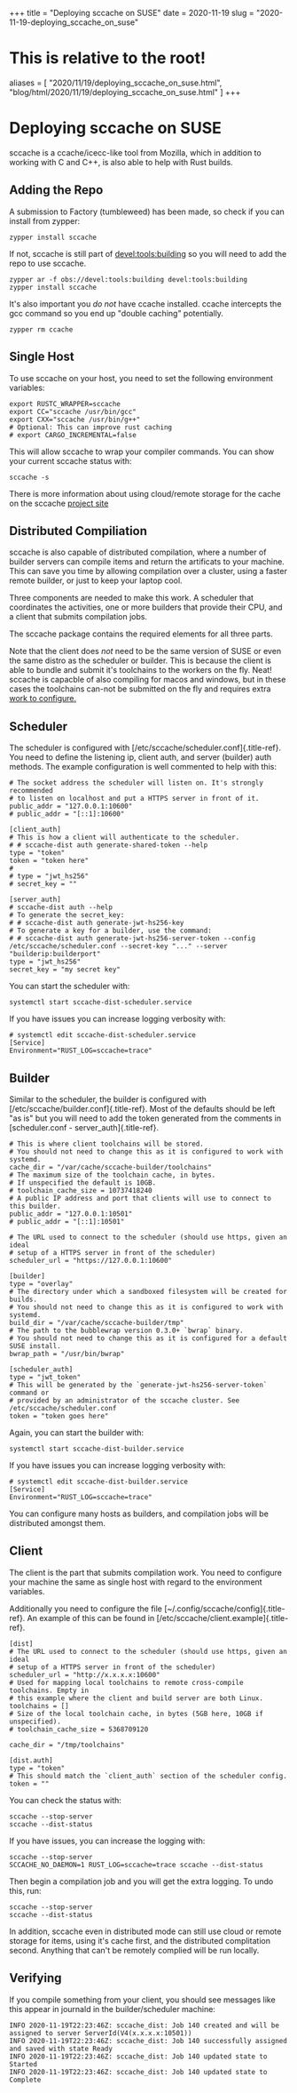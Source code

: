 +++
title = "Deploying sccache on SUSE"
date = 2020-11-19
slug = "2020-11-19-deploying_sccache_on_suse"
# This is relative to the root!
aliases = [ "2020/11/19/deploying_sccache_on_suse.html", "blog/html/2020/11/19/deploying_sccache_on_suse.html" ]
+++
# Deploying sccache on SUSE

sccache is a ccache/icecc-like tool from Mozilla, which in addition to
working with C and C++, is also able to help with Rust builds.

## Adding the Repo

A submission to Factory (tumbleweed) has been made, so check if you can
install from zypper:

    zypper install sccache

If not, sccache is still part of
[devel:tools:building](https://build.opensuse.org/package/show/devel:tools:building/sccache)
so you will need to add the repo to use sccache.

    zypper ar -f obs://devel:tools:building devel:tools:building
    zypper install sccache

It\'s also important you *do not* have ccache installed. ccache
intercepts the gcc command so you end up \"double caching\" potentially.

    zypper rm ccache

## Single Host

To use sccache on your host, you need to set the following environment
variables:

    export RUSTC_WRAPPER=sccache
    export CC="sccache /usr/bin/gcc"
    export CXX="sccache /usr/bin/g++"
    # Optional: This can improve rust caching
    # export CARGO_INCREMENTAL=false

This will allow sccache to wrap your compiler commands. You can show
your current sccache status with:

    sccache -s

There is more information about using cloud/remote storage for the cache
on the sccache [project
site](https://github.com/mozilla/sccache/blob/master/README.md)

## Distributed Compiliation

sccache is also capable of distributed compilation, where a number of
builder servers can compile items and return the artificats to your
machine. This can save you time by allowing compilation over a cluster,
using a faster remote builder, or just to keep your laptop cool.

Three components are needed to make this work. A scheduler that
coordinates the activities, one or more builders that provide their CPU,
and a client that submits compilation jobs.

The sccache package contains the required elements for all three parts.

Note that the client does *not* need to be the same version of SUSE or
even the same distro as the scheduler or builder. This is because the
client is able to bundle and submit it\'s toolchains to the workers on
the fly. Neat! sccache is capacble of also compiling for macos and
windows, but in these cases the toolchains can-not be submitted on the
fly and requires extra [work to
configure.](https://github.com/mozilla/sccache/blob/master/docs/DistributedQuickstart.md)

## Scheduler

The scheduler is configured with
[/etc/sccache/scheduler.conf]{.title-ref}. You need to define the
listening ip, client auth, and server (builder) auth methods. The
example configuration is well commented to help with this:

    # The socket address the scheduler will listen on. It's strongly recommended
    # to listen on localhost and put a HTTPS server in front of it.
    public_addr = "127.0.0.1:10600"
    # public_addr = "[::1]:10600"

    [client_auth]
    # This is how a client will authenticate to the scheduler.
    # # sccache-dist auth generate-shared-token --help
    type = "token"
    token = "token here"
    #
    # type = "jwt_hs256"
    # secret_key = ""

    [server_auth]
    # sccache-dist auth --help
    # To generate the secret_key:
    # # sccache-dist auth generate-jwt-hs256-key
    # To generate a key for a builder, use the command:
    # # sccache-dist auth generate-jwt-hs256-server-token --config /etc/sccache/scheduler.conf --secret-key "..." --server "builderip:builderport"
    type = "jwt_hs256"
    secret_key = "my secret key"

You can start the scheduler with:

    systemctl start sccache-dist-scheduler.service

If you have issues you can increase logging verbosity with:

    # systemctl edit sccache-dist-scheduler.service
    [Service]
    Environment="RUST_LOG=sccache=trace"

## Builder

Similar to the scheduler, the builder is configured with
[/etc/sccache/builder.conf]{.title-ref}. Most of the defaults should be
left \"as is\" but you will need to add the token generated from the
comments in [scheduler.conf - server_auth]{.title-ref}.

    # This is where client toolchains will be stored.
    # You should not need to change this as it is configured to work with systemd.
    cache_dir = "/var/cache/sccache-builder/toolchains"
    # The maximum size of the toolchain cache, in bytes.
    # If unspecified the default is 10GB.
    # toolchain_cache_size = 10737418240
    # A public IP address and port that clients will use to connect to this builder.
    public_addr = "127.0.0.1:10501"
    # public_addr = "[::1]:10501"

    # The URL used to connect to the scheduler (should use https, given an ideal
    # setup of a HTTPS server in front of the scheduler)
    scheduler_url = "https://127.0.0.1:10600"

    [builder]
    type = "overlay"
    # The directory under which a sandboxed filesystem will be created for builds.
    # You should not need to change this as it is configured to work with systemd.
    build_dir = "/var/cache/sccache-builder/tmp"
    # The path to the bubblewrap version 0.3.0+ `bwrap` binary.
    # You should not need to change this as it is configured for a default SUSE install.
    bwrap_path = "/usr/bin/bwrap"

    [scheduler_auth]
    type = "jwt_token"
    # This will be generated by the `generate-jwt-hs256-server-token` command or
    # provided by an administrator of the sccache cluster. See /etc/sccache/scheduler.conf
    token = "token goes here"

Again, you can start the builder with:

    systemctl start sccache-dist-builder.service

If you have issues you can increase logging verbosity with:

    # systemctl edit sccache-dist-builder.service
    [Service]
    Environment="RUST_LOG=sccache=trace"

You can configure many hosts as builders, and compilation jobs will be
distributed amongst them.

## Client

The client is the part that submits compilation work. You need to
configure your machine the same as single host with regard to the
environment variables.

Additionally you need to configure the file
[\~/.config/sccache/config]{.title-ref}. An example of this can be found
in [/etc/sccache/client.example]{.title-ref}.

    [dist]
    # The URL used to connect to the scheduler (should use https, given an ideal
    # setup of a HTTPS server in front of the scheduler)
    scheduler_url = "http://x.x.x.x:10600"
    # Used for mapping local toolchains to remote cross-compile toolchains. Empty in
    # this example where the client and build server are both Linux.
    toolchains = []
    # Size of the local toolchain cache, in bytes (5GB here, 10GB if unspecified).
    # toolchain_cache_size = 5368709120

    cache_dir = "/tmp/toolchains"

    [dist.auth]
    type = "token"
    # This should match the `client_auth` section of the scheduler config.
    token = ""

You can check the status with:

    sccache --stop-server
    sccache --dist-status

If you have issues, you can increase the logging with:

    sccache --stop-server
    SCCACHE_NO_DAEMON=1 RUST_LOG=sccache=trace sccache --dist-status

Then begin a compilation job and you will get the extra logging. To undo
this, run:

    sccache --stop-server
    sccache --dist-status

In addition, sccache even in distributed mode can still use cloud or
remote storage for items, using it\'s cache first, and the distributed
complitation second. Anything that can\'t be remotely complied will be
run locally.

## Verifying

If you compile something from your client, you should see messages like
this appear in journald in the builder/scheduler machine:

    INFO 2020-11-19T22:23:46Z: sccache_dist: Job 140 created and will be assigned to server ServerId(V4(x.x.x.x:10501))
    INFO 2020-11-19T22:23:46Z: sccache_dist: Job 140 successfully assigned and saved with state Ready
    INFO 2020-11-19T22:23:46Z: sccache_dist: Job 140 updated state to Started
    INFO 2020-11-19T22:23:46Z: sccache_dist: Job 140 updated state to Complete

